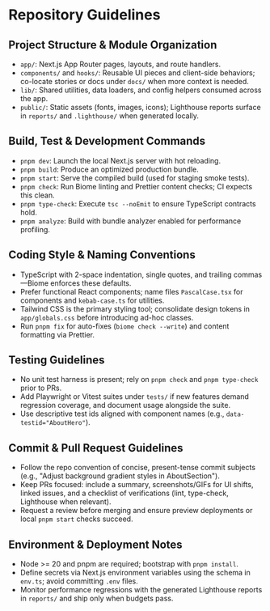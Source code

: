 # Repository Guidelines

## Project Structure & Module Organization

- `app/`: Next.js App Router pages, layouts, and route handlers.
- `components/` and `hooks/`: Reusable UI pieces and client-side behaviors; co-locate stories or docs under `docs/` when more context is needed.
- `lib/`: Shared utilities, data loaders, and config helpers consumed across the app.
- `public/`: Static assets (fonts, images, icons); Lighthouse reports surface in `reports/` and `.lighthouse/` when generated locally.

## Build, Test & Development Commands

- `pnpm dev`: Launch the local Next.js server with hot reloading.
- `pnpm build`: Produce an optimized production bundle.
- `pnpm start`: Serve the compiled build (used for staging smoke tests).
- `pnpm check`: Run Biome linting and Prettier content checks; CI expects this clean.
- `pnpm type-check`: Execute `tsc --noEmit` to ensure TypeScript contracts hold.
- `pnpm analyze`: Build with bundle analyzer enabled for performance profiling.

## Coding Style & Naming Conventions

- TypeScript with 2-space indentation, single quotes, and trailing commas—Biome enforces these defaults.
- Prefer functional React components; name files `PascalCase.tsx` for components and `kebab-case.ts` for utilities.
- Tailwind CSS is the primary styling tool; consolidate design tokens in `app/globals.css` before introducing ad-hoc classes.
- Run `pnpm fix` for auto-fixes (`biome check --write`) and content formatting via Prettier.

## Testing Guidelines

- No unit test harness is present; rely on `pnpm check` and `pnpm type-check` prior to PRs.
- Add Playwright or Vitest suites under `tests/` if new features demand regression coverage, and document usage alongside the suite.
- Use descriptive test ids aligned with component names (e.g., `data-testid="AboutHero"`).

## Commit & Pull Request Guidelines

- Follow the repo convention of concise, present-tense commit subjects (e.g., "Adjust background gradient styles in AboutSection").
- Keep PRs focused: include a summary, screenshots/GIFs for UI shifts, linked issues, and a checklist of verifications (lint, type-check, Lighthouse when relevant).
- Request a review before merging and ensure preview deployments or local `pnpm start` checks succeed.

## Environment & Deployment Notes

- Node >= 20 and pnpm are required; bootstrap with `pnpm install`.
- Define secrets via Next.js environment variables using the schema in `env.ts`; avoid committing `.env` files.
- Monitor performance regressions with the generated Lighthouse reports in `reports/` and ship only when budgets pass.
